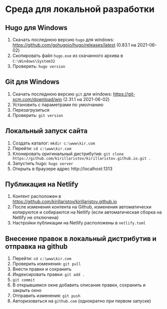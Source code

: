 # Среда для локальной разработки

## Hugo для Windows

1. Скачать последнюю версию `hugo` для windows: https://github.com/gohugoio/hugo/releases/latest (0.83.1 на 2021-06-02)
2. Скопировать файл `hugo.exe` из скачанного архива в `C:\Windows\System32`
3. Проверить: `hugo version`

## Git для Windows

1. Скачать последнюю версию `git` для windows: https://git-scm.com/download/win (2.31.1 на 2021-06-02)
2. Установить с параметрами по умолчанию
3. Перезагрузиться
4. Проверить: `git version`

## Локальный запуск сайта

1. Создать каталог: `mkdir c:\www\kir.com`
2. Перейти: `cd c:\www\kir.com`
3. Клонировать оригинальный дистрибутив: `git clone https://github.com/kirillaristov/kirillaristov.github.io.git .`
4. Запустить hugo: `hugo server`
5. Открыть в браузере адрес http://localhost:1313

## Публикация на Netlify

1. Контент расположен в https://github.com/kirillaristov/kirillaristov.github.io
2. После изменения контента на Github, изменения автоматически копируются и собираются на Netlify (если автоматическая сборка на Netlify не отключена)
3. Настройки публикации на Netlify расположены в `netlify.toml`

## Внесение правок в локальный дистрибутив и отправка на github

1. Перейти: `cd c:\www\kir.com`
2. Проверить изменения: `git pull`
3. Внести правки и сохранить
4. Индексировать правки: `git add .`
5. `git commit`
6. В открывшемся окне добавить описание правки, сохранить и закрыть окно
7. Отправить изменения: `git push`
8. Авторизоваться на `github.com` (однократно при первом запуске)
